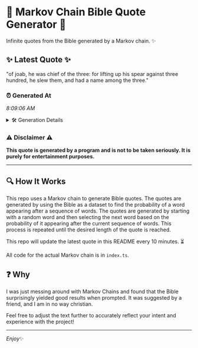 # 📖 Markov Chain Bible Quote Generator 📖

Infinite quotes from the Bible generated by a Markov chain. ✨

## ✨ Latest Quote ✨
"of joab, he was chief of the three: for lifting up his spear against three hundred, he slew them, and had a name among the three."

### ⏰ Generated At
*8:09:06 AM*

<details>
    <summary>🛠️ Generation Details</summary>
    <p>
        <strong>🌱 Seed:</strong> of<br>
        <strong>🔄 Iterations:</strong> 25<br>
        <strong>📜 Context History:</strong><br>[ of ]: joab,<br>[ of, joab, ]: he<br>[ of, joab,, he ]: was<br>[ of, joab,, he, was ]: chief<br>[ of, joab,, he, was, chief ]: of<br>[ of, joab,, he, was, chief, of ]: the<br>[ joab,, he, was, chief, of, the ]: three:<br>[ he, was, chief, of, the, three: ]: for<br>[ was, chief, of, the, three:, for ]: lifting<br>[ chief, of, the, three:, for, lifting ]: up<br>[ of, the, three:, for, lifting, up ]: his<br>[ the, three:, for, lifting, up, his ]: spear<br>[ three:, for, lifting, up, his, spear ]: against<br>[ for, lifting, up, his, spear, against ]: three<br>[ lifting, up, his, spear, against, three ]: hundred,<br>[ up, his, spear, against, three, hundred, ]: he<br>[ his, spear, against, three, hundred,, he ]: slew<br>[ spear, against, three, hundred,, he, slew ]: them,<br>[ against, three, hundred,, he, slew, them, ]: and<br>[ three, hundred,, he, slew, them,, and ]: had<br>[ hundred,, he, slew, them,, and, had ]: a<br>[ he, slew, them,, and, had, a ]: name<br>[ slew, them,, and, had, a, name ]: among<br>[ them,, and, had, a, name, among ]: the<br>[ and, had, a, name, among, the ]: three.<br>
    </p>
</details>

### ⚠️ Disclaimer ⚠️
**This quote is generated by a program and is not to be taken seriously. It is purely for entertainment purposes.**

---

## 🔍 How It Works

This repo uses a Markov chain to generate Bible quotes. The quotes are generated by using the Bible as a dataset to find the probability of a word appearing after a sequence of words. The quotes are generated by starting with a random word and then selecting the next word based on the probability of it appearing after the current sequence of words. This process is repeated until the desired length of the quote is reached.

This repo will update the latest quote in this README every 10 minutes. ⏳

All code for the actual Markov chain is in `index.ts`.

## ❓ Why

I was just messing around with Markov Chains and found that the Bible surprisingly yielded good results when prompted. 
It was suggested by a friend, and I am in no way christian.

Feel free to adjust the text further to accurately reflect your intent and experience with the project!

---

*Enjoy*✨
